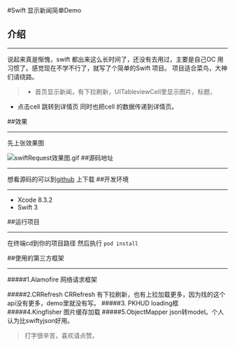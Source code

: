 #Swift 显示新闻简单Demo
## 介绍
***
说起来真是惭愧，swift 都出来这么长时间了，还没有去用过，主要是自己OC 用习惯了。感觉现在不学不行了，就写了个简单的Swift 项目。
项目适合菜鸟，大神们请绕路。
>* 首页显示新闻，有下拉刷新，UITableviewCell里显示图片，标题，
* 点击cell 跳转到详情页 同时也把cell 的数据传递到详情页。

##效果
***
先上张效果图

![swiftRequest效果图.gif](http://upload-images.jianshu.io/upload_images/2384741-934ac10c0f2d3a93.gif?imageMogr2/auto-orient/strip)
##源码地址
***
想看源码的可以到[github](https://github.com/lizhi0123/SwiftRequestDemo) 上下载
##开发环境
***
* Xcode 8.3.2
* Swift 3

##运行项目
***
在终端cd到你的项目路径 然后执行
`pod install`

##使用的第三方框架
***
#####1.Alamofire 
 网络请求框架

#####2.CRRefresh 
CRRefresh 有下拉刷新，也有上拉加载更多，因为找的这个api没有更多，demo里就没有写。
#####3. PKHUD 
loading框
#####4.Kingfisher 
图片缓存加载
#####5.ObjectMapper
 json转model。个人认为比swiftyjson好用。

> 打字很辛苦，喜欢请点赞。






